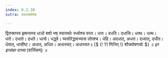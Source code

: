 ```yaml
---
index: 8.2.38
sutra: दधस्तथोश्च

---
```

द्विरुक्तस्य झषन्तस्य धाञो बशो भष् स्यात्तथोः स्ध्वोश्च परतः। धत्तः। दधति। दधासि। धत्थः। धत्थ। धत्ते। दधाते। दधते। धत्से। धद्ध्वे। घ्वसोरेद्धावभ्यास लोपश्च। धेहि। अदधात्, अधत्त। दध्यात्, दधीत। धेयात्, धासीष्ट। अधात्, अधित। अधास्यत्। अधास्यत॥ {$ {! 11 णिजिर् !}  शौचपोषणयोः $} ॥ _इर इत्संज्ञा वाच्या_ (वार्त्तिकम्) ॥